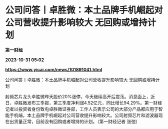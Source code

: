 # 公司问答丨卓胜微：本土品牌手机崛起对公司营收提升影响较大 无回购或增持计划
**第一财经**

**2023-10-31 05:02**

**https://www.yicai.com/news/101891041.html**

公司问答丨卓胜微：本土品牌手机崛起对公司营收提升影响较大 无回购或增持计划

射频芯片龙头卓胜微昨天股价20%涨停，今天继续高开后震荡。消息面上，近日，卓胜微发布三季报，第三季度净利润4.52亿元，同比增长94.29%。第一财经记者以投资者身份致电卓胜微证券部，工作人员表示公司的大部分产品都应用于智能手机端，本土品牌手机崛起对公司营收提升影响较大。公司射频芯片和滤波器现在出货量正常，目前没有回购或者增持的计划。（第一财经记者 张弛）